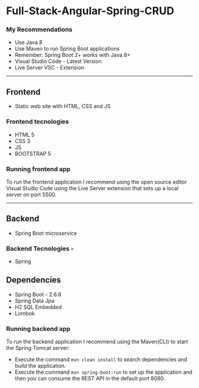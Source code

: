 # Full-Stack-Angular-Spring-CRUD

### My Recommendations

- Use Java 8
- Use Maven to run Spring Boot applications
- Remember: Spring Boot 2+ works with Java 8+
- Visual Studio Code - Latest Version
- Live Server VSC - Extension

--------------------------------------------------------------
## Frontend
* Static web site with HTML, CSS and JS
### Frontend tecnologies
* HTML 5
* CSS 3
* JS
* BOOTSTRAP 5
### Running frontend app

To run the frontend application I recommend using the open source editor Visual Studio Code using the Live Server extension that sets up a local server on port 5500.

--------------------------------------------------------------
## Backend
* Spring Boot microservice
### Backend Tecnologies -
* Spring
## Dependencies
* Spring Boot - 2.6.8
* Spring Data Jpa 
* H2 SQL Embedded
* Lombok
### Running backend app

To run the backend application I recommend using the Maven(CLI) to start the Spring Tomcat server:
* Execute the command ``` mvn clean install ``` to search dependencies and build the application.
* Execute the command ``` mvn spring-boot:run ``` to set up the application and then you can consume the REST API in the default port 8080.
